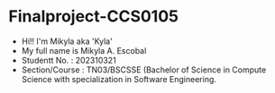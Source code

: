 # Finalproject-CCS0105
+ Hi!! I'm Mikyla aka 'Kyla'
+ My full name is Mikyla A. Escobal
+ Studentt No. : 202310321
+ Section/Course : TN03/BSCSSE (Bachelor of Science in Compute Science with specialization in Software Engineering.
